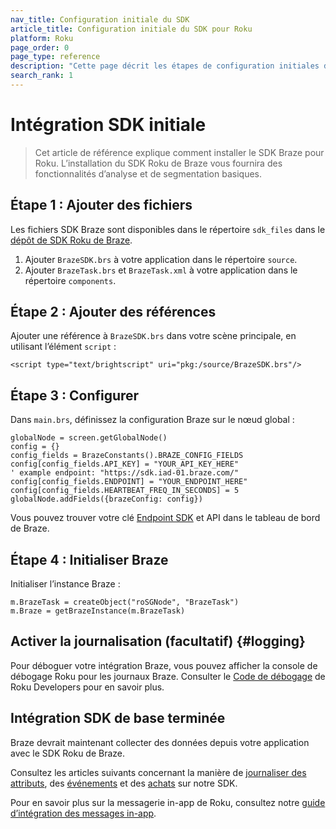 ```yaml
---
nav_title: Configuration initiale du SDK
article_title: Configuration initiale du SDK pour Roku
platform: Roku
page_order: 0
page_type: reference
description: "Cette page décrit les étapes de configuration initiales du SDK Roku de Braze"
search_rank: 1
---
```


# Intégration SDK initiale

> Cet article de référence explique comment installer le SDK Braze pour Roku. L’installation du SDK Roku de Braze vous fournira des fonctionnalités d’analyse et de segmentation basiques.

## Étape 1 : Ajouter des fichiers

Les fichiers SDK Braze sont disponibles dans le répertoire `sdk_files` dans le [dépôt de SDK Roku de Braze][1].

1. Ajouter `BrazeSDK.brs` à votre application dans le répertoire `source`.
2. Ajouter `BrazeTask.brs` et `BrazeTask.xml` à votre application dans le répertoire `components`.

## Étape 2 : Ajouter des références

Ajouter une référence à `BrazeSDK.brs` dans votre scène principale, en utilisant l’élément `script` :

```
<script type="text/brightscript" uri="pkg:/source/BrazeSDK.brs"/>
```

## Étape 3 : Configurer

Dans `main.brs`, définissez la configuration Braze sur le nœud global :

```
globalNode = screen.getGlobalNode()
config = {}
config_fields = BrazeConstants().BRAZE_CONFIG_FIELDS
config[config_fields.API_KEY] = "YOUR_API_KEY_HERE"
' example endpoint: "https://sdk.iad-01.braze.com/"
config[config_fields.ENDPOINT] = "YOUR_ENDPOINT_HERE"
config[config_fields.HEARTBEAT_FREQ_IN_SECONDS] = 5
globalNode.addFields({brazeConfig: config})
```

Vous pouvez trouver votre clé [Endpoint SDK]({{site.baseurl}}/user_guide/administrative/access_braze/sdk_endpoints/) et API dans le tableau de bord de Braze.

## Étape 4 : Initialiser Braze

Initialiser l’instance Braze :

```
m.BrazeTask = createObject("roSGNode", "BrazeTask")
m.Braze = getBrazeInstance(m.BrazeTask)
```

## Activer la journalisation (facultatif) {#logging}

Pour déboguer votre intégration Braze, vous pouvez afficher la console de débogage Roku pour les journaux Braze. Consulter le [Code de débogage](https://developer.roku.com/docs/developer-program/debugging/debugging-channels.md) de Roku Developers pour en savoir plus.

## Intégration SDK de base terminée

Braze devrait maintenant collecter des données depuis votre application avec le SDK Roku de Braze. 

Consultez les articles suivants concernant la manière de [journaliser des attributs][2], des [événements][3] et des [achats][4] sur notre SDK.

Pour en savoir plus sur la messagerie in-app de Roku, consultez notre [guide d’intégration des messages in-app][5].


[1]: https://github.com/braze-inc/braze-roku-sdk
[2]: {{site.baseurl}}/developer_guide/platform_integration_guides/roku/analytics/setting_custom_attributes/
[3]: {{site.baseurl}}/developer_guide/platform_integration_guides/roku/analytics/logging_custom_events/
[4]: {{site.baseurl}}/developer_guide/platform_integration_guides/roku/analytics/logging_purchases/
[5]: {{site.baseurl}}/developer_guide/platform_integration_guides/roku/in-app_messaging/overview/
